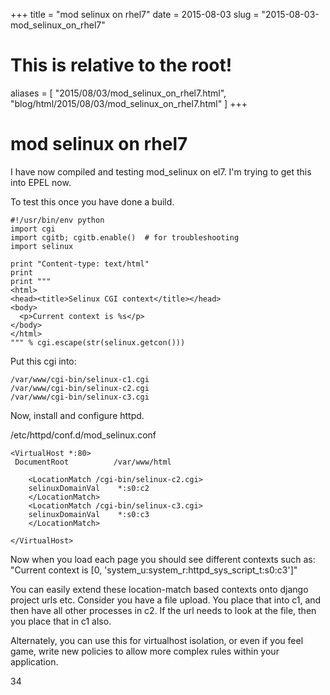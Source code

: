 +++
title = "mod selinux on rhel7"
date = 2015-08-03
slug = "2015-08-03-mod_selinux_on_rhel7"
# This is relative to the root!
aliases = [ "2015/08/03/mod_selinux_on_rhel7.html", "blog/html/2015/08/03/mod_selinux_on_rhel7.html" ]
+++
# mod selinux on rhel7

I have now compiled and testing mod_selinux on el7. I\'m trying to get
this into EPEL now.

To test this once you have done a build.

    #!/usr/bin/env python
    import cgi
    import cgitb; cgitb.enable()  # for troubleshooting
    import selinux

    print "Content-type: text/html"
    print
    print """
    <html>
    <head><title>Selinux CGI context</title></head>
    <body>
      <p>Current context is %s</p>
    </body>
    </html>
    """ % cgi.escape(str(selinux.getcon()))

Put this cgi into:

    /var/www/cgi-bin/selinux-c1.cgi
    /var/www/cgi-bin/selinux-c2.cgi
    /var/www/cgi-bin/selinux-c3.cgi

Now, install and configure httpd.

/etc/httpd/conf.d/mod_selinux.conf

    <VirtualHost *:80>
     DocumentRoot          /var/www/html

        <LocationMatch /cgi-bin/selinux-c2.cgi>
        selinuxDomainVal    *:s0:c2
        </LocationMatch>
        <LocationMatch /cgi-bin/selinux-c3.cgi>
        selinuxDomainVal    *:s0:c3
        </LocationMatch>

    </VirtualHost>

Now when you load each page you should see different contexts such as:
\"Current context is \[0,
\'system_u:system_r:httpd_sys_script_t:s0:c3\'\]\"

You can easily extend these location-match based contexts onto django
project urls etc. Consider you have a file upload. You place that into
c1, and then have all other processes in c2. If the url needs to look at
the file, then you place that in c1 also.

Alternately, you can use this for virtualhost isolation, or even if you
feel game, write new policies to allow more complex rules within your
application.

34
